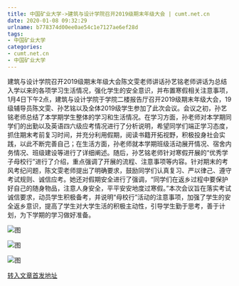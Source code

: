 ```yaml
---
title: 中国矿业大学->建筑与设计学院召开2019级期末年级大会 | cumt.net.cn
date: 2020-01-08 09:32:29
urlname: b778374d00ee0ae54c1e7127ae6ef28d
tags: 
- 中国矿业大学
categories:
- cumt.net.cn
- 中国矿业大学
---
```

建筑与设计学院召开2019级期末年级大会陈文雯老师讲话孙艺铭老师讲话为总结入学以来的各项学习生活情况，强化学生的安全意识，并布置寒假相关注意事项，1月4日下午2点，建筑与设计学院于学院二楼报告厅召开2019级期末年级大会，19级辅导员陈文雯、孙艺铭以及全体2019级学生参加了此次会议。会议之初，孙艺铭老师总结了本学期学生整体的学习和生活情况。在学习方面，孙老师对本学期同学们的出勤以及英语四六级应考情况进行了分析说明，希望同学们端正学习态度，抓住期末考前复习时间，并充分利用假期，阅读书籍开拓视野，积极投身社会实践，以此不断完善自己；在生活方面，孙老师就本学期班级活动展开情况、宿舍内务情况、班级建设等进行了详细阐述。随后，孙艺铭老师针对寒假开展的“优秀学子母校行”进行了介绍，重点强调了开展的流程、注意事项等内容。针对期末的考风考纪问题，陈文雯老师提出了明确要求，鼓励同学们认真复习、严以律己、遵守考试规则、诚信应考。她还对假期安全进行了强调，“同学们在返乡过程中要保护好自己的随身物品，注意人身安全，平平安安地度过寒假。”本次会议旨在落实考试诚信要求，动员学生积极备考，并说明“母校行”活动的注意事项，加强了学生的安全返乡意识，提高了学生对大学生活的积极主动性，引导学生勤于思考，善于计划，为下学期的学习做好准备。

![图](http://192.168.105.2/_upload/article/images/da/e8/10c3a1534caa882d7e090d9dca80/88747179-73f3-49b8-bf59-6982fc60da61.jpg)

![图](http://192.168.105.2/_upload/article/images/da/e8/10c3a1534caa882d7e090d9dca80/b20f0dbc-f706-47cc-a852-3427505b11b1.jpg)

![图](http://192.168.105.2/_upload/article/images/da/e8/10c3a1534caa882d7e090d9dca80/dd0e709f-4a42-4f70-8da8-c699c55bd4dd.jpg)

[转入文章首发地址](http://xwzx.cumt.edu.cn/81/84/c523a557444/page.htm)